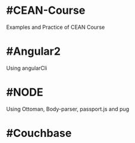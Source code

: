 # #CEAN-Course
Examples and Practice of CEAN Course
# #Angular2
Using angularCli
# #NODE
Using Ottoman, Body-parser, passport.js and pug
# #Couchbase
